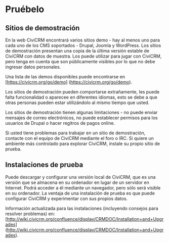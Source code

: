 Pruébelo
===========

Sitios de demostración
---------------------

En la web CiviCRM encontrará varios sitios demo - hay al menos uno para cada uno de los CMS soportados - Drupal, Joomla y WordPress. Los sitios de demostración presentan una copia de la última versión estable de CiviCRM con datos de muestra. Los puede utilizar para jugar con CiviCRM, pero tenga en cuenta que son públicamente visibles por lo que no debe ingresar datos personales.

Una lista de las demos disponibles puede encontrarse en [https://civicrm.org/go/demo] (https://civicrm.org/go/demo).

Los sitios de demostración pueden comportarse extrañamente, les puede falta funcionalidad o aparecee en diferentes idiomas, esto se debe a que otras personas pueden estar utilizándolo al mismo tiempo que usted.

Los sitios de demostración tienen algunas limitaciones - no puede enviar mensajes de correo electrónicos, no puede establecer permisos para los usuarios de Drupal o hacer regitros de pagos online.

Si usted tiene problemas para trabajar en un sitio de demostración, contacte con el equipo de CiviCRM mediante el foro o IRC. Si quiere un ambiente más controlado para explorar CiviCRM, instale su propio sitio de prueba.

Instalaciones de prueba
-------------------

Puede descargar y configurar una versión local de CiviCRM, que es una versión que se almacena en su ordenador en lugar de un servidor en Internet. Podrá acceder a él mediante un navegador, pero sólo será visible en su ordenador. La ventaja de una instalación de prueba es que puede configurar CiviCRM y experimentar con sus propios datos.

Información actualizada para las instalaciones (incluyendo consejos para resolver problemas) en: [http://wiki.civicrm.org/confluence/display/CRMDOC/Installation+and+Upgrades] (http://wiki.civicrm.org/confluence/display/CRMDOC/Installation+and+Upgrades).